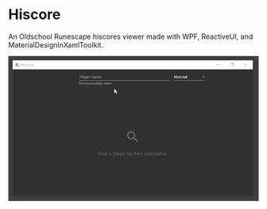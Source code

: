 # Hiscore

An Oldschool Runescape hiscores viewer made with WPF, ReactiveUI, and MaterialDesignInXamlToolkit.

![preview](img/preview.gif)
